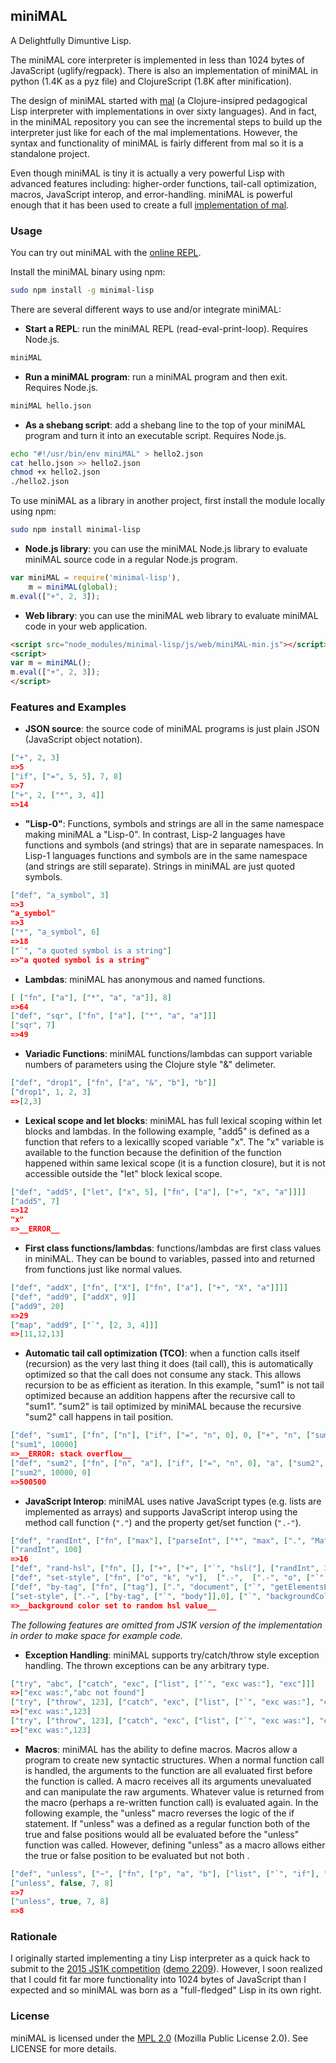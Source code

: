 ## miniMAL

A Delightfully Dimuntive Lisp.

The miniMAL core interpreter is implemented in less than 1024 bytes of
JavaScript (uglify/regpack). There is also an implementation of
miniMAL in python (1.4K as a pyz file) and ClojureScript (1.8K after
minification).

The design of miniMAL started with
[mal](https://github.com/kanaka/mal) (a Clojure-insipred pedagogical
Lisp interpreter with implementations in over sixty languages).
And in fact, in the miniMAL repository you can see the incremental
steps to build up the interpreter just like for each of the mal
implementations. However, the syntax and functionality of miniMAL is
fairly different from mal so it is a standalone project.

Even though miniMAL is tiny it is actually a very powerful Lisp with
advanced features including: higher-order functions, tail-call
optimization, macros, JavaScript interop, and error-handling. miniMAL
is powerful enough that it has been used to create a full
[implementation of mal](https://github.com/kanaka/mal/tree/master/miniMAL).

### Usage

You can try out miniMAL with the [online REPL](http://kanaka.github.io/miniMAL/).

Install the miniMAL binary using npm:

```bash
sudo npm install -g minimal-lisp
```

There are several different ways to use and/or integrate miniMAL:

* **Start a REPL**: run the miniMAL REPL (read-eval-print-loop). Requires
  Node.js.
```bash
miniMAL
```

* **Run a miniMAL program**: run a miniMAL program and then exit.
  Requires Node.js.
```bash
miniMAL hello.json
```

* **As a shebang script**: add a shebang line to the top of your
  miniMAL program and turn it into an executable script. Requires
  Node.js.
```bash
echo "#!/usr/bin/env miniMAL" > hello2.json
cat hello.json >> hello2.json
chmod +x hello2.json
./hello2.json
```

To use miniMAL as a library in another project, first install the
module locally using npm:

```bash
sudo npm install minimal-lisp
```

* **Node.js library**: you can use the miniMAL Node.js library to
  evaluate miniMAL source code in a regular Node.js program.
```javascript
var miniMAL = require('minimal-lisp'),
    m = miniMAL(global);
m.eval(["+", 2, 3]);
```

* **Web library**: you can use the miniMAL web library to evaluate
  miniMAL code in your web application.
```html
<script src="node_modules/minimal-lisp/js/web/miniMAL-min.js"></script>
<script>
var m = miniMAL();
m.eval(["+", 2, 3]);
</script>
```


### Features and Examples

* **JSON source**: the source code of miniMAL programs is just plain
  JSON (JavaScript object notation).
```json
["+", 2, 3]
=>5
["if", ["=", 5, 5], 7, 8]
=>7
["+", 2, ["*", 3, 4]]
=>14
```

* **"Lisp-0"**: Functions, symbols and strings
  are all in the same namespace making miniMAL a "Lisp-0". In
  contrast, Lisp-2 languages have functions and symbols (and strings)
  that are in separate namespaces. In Lisp-1 languages functions and
  symbols are in the same namespace (and strings are still separate).
  Strings in miniMAL are just quoted symbols.
```json
["def", "a_symbol", 3]
=>3
"a_symbol"
=>3
["*", "a_symbol", 6]
=>18
["`", "a quoted symbol is a string"]
=>"a quoted symbol is a string"
```

* **Lambdas**: miniMAL has anonymous and named functions.
```json
[ ["fn", ["a"], ["*", "a", "a"]], 8]
=>64
["def", "sqr", ["fn", ["a"], ["*", "a", "a"]]]
["sqr", 7]
=>49
```

* **Variadic Functions**: miniMAL functions/lambdas can support
  variable numbers of parameters using the Clojure style "&"
  delimeter.
```json
["def", "drop1", ["fn", ["a", "&", "b"], "b"]]
["drop1", 1, 2, 3]
=>[2,3]
```

* **Lexical scope and let blocks**: miniMAL has full lexical scoping
  within let blocks and lambdas. In the following example, "add5" is
  defined as a function that refers to a lexicallly scoped variable
  "x". The "x" variable is available to the function because the
  definition of the function happened within same lexical scope
  (it is a function closure), but it is not accessible outside the
  "let" block lexical scope.
```json
["def", "add5", ["let", ["x", 5], ["fn", ["a"], ["+", "x", "a"]]]]
["add5", 7]
=>12
"x"
=>__ERROR__
```

* **First class functions/lambdas**: functions/lambdas are first class
  values in miniMAL. They can be bound to variables, passed into and
  returned from functions just like normal values.
```json
["def", "addX", ["fn", ["X"], ["fn", ["a"], ["+", "X", "a"]]]]
["def", "add9", ["addX", 9]]
["add9", 20]
=>29
["map", "add9", ["`", [2, 3, 4]]]
=>[11,12,13]
```

* **Automatic tail call optimization (TCO)**: when a function calls
  itself (recursion) as the very last thing it does (tail call), this
  is automatically optimized so that the call does not consume any
  stack.  This allows recursion to be as efficient as iteration. In
  this example, "sum1" is not tail optimized because an addition
  happens after the recursive call to "sum1". "sum2" is tail optimized
  by miniMAL because the recursive "sum2" call happens in tail
  position.
```json
["def", "sum1", ["fn", ["n"], ["if", ["=", "n", 0], 0, ["+", "n", ["sum1", ["-", "n", 1]]]]]]
["sum1", 10000]
=>__ERROR: stack overflow__
["def", "sum2", ["fn", ["n", "a"], ["if", ["=", "n", 0], "a", ["sum2", ["-", "n", 1], ["+", "n", "a"]]]]]
["sum2", 10000, 0]
=>500500
```

* **JavaScript Interop**: miniMAL uses native JavaScript types (e.g.
  lists are implemented as arrays) and supports JavaScript interop
  using the method call function (`"."`) and the property get/set
  function (`".-"`).
```json
["def", "randInt", ["fn", ["max"], ["parseInt", ["*", "max", [".", "Math", ["`", "random"]]]]]]
["randInt", 100]
=>16
["def", "rand-hsl", ["fn", [], ["+", ["+", ["`", "hsl("], ["randInt", 360]], ["`", ", 50%, 70%)"]]]]
["def", "set-style", ["fn", ["o", "k", "v"],  [".-",  [".-", "o", ["`", "style"]], "k", "v"]]]
["def", "by-tag", ["fn", ["tag"], [".", "document", ["`", "getElementsByTagName"], "tag"]]]
["set-style", [".-", ["by-tag", ["`", "body"]],0], ["`", "backgroundColor"], ["rand-hsl"]]
=>__background color set to random hsl value__
```

*The following features are omitted from JS1K version of the
implementation in order to make space for example code.*

* **Exception Handling**: miniMAL supports try/catch/throw style
  exception handling. The thrown exceptions can be any arbitrary type.
```json
["try", "abc", ["catch", "exc", ["list", ["`", "exc was:"], "exc"]]]
=>["exc was:","abc not found"]
["try", ["throw", 123], ["catch", "exc", ["list", ["`", "exc was:"], "exc"]]]
=>["exc was:",123]
["try", ["throw", 123], ["catch", "exc", ["list", ["`", "exc was:"], "exc"]]]
=>["exc was:",123]
```

* **Macros**: miniMAL has the ability to define macros. Macros allow
  a program to create new syntactic structures. When a normal
  function call is handled, the arguments to the function are all
  evaluated first before the function is called. A macro receives all
  its arguments unevaluated and can manipulate the raw arguments.
  Whatever value is returned from the macro (perhaps a re-written
  function call) is evaluated again. In the following example, the
  "unless" macro reverses the logic of the if statement. If "unless"
  was a defined as a regular function both of the true and false
  positions would all be evaluated before the "unless" function was
  called.  However, defining "unless" as a macro allows either the
  true or false position to be evaluated but not both .
```json
["def", "unless", ["~", ["fn", ["p", "a", "b"], ["list", ["`", "if"], "p", "b", "a"]]]]
["unless", false, 7, 8]
=>7
["unless", true, 7, 8]
=>8
```

### Rationale

I originally started implementing a tiny Lisp interpreter as a quick
hack to submit to the [2015 JS1K
competition](http://js1k.com/2015-hypetrain/)
([demo 2209](http://js1k.com/2015-hypetrain/demo/2209)). However,
I soon realized that I could fit far more functionality into 1024
bytes of JavaScript than I expected and so miniMAL was born as
a "full-fledged" Lisp in its own right.

### License

miniMAL is licensed under the [MPL 2.0](http://www.mozilla.org/MPL/2.0/) (Mozilla Public License 2.0).
See LICENSE for more details.

